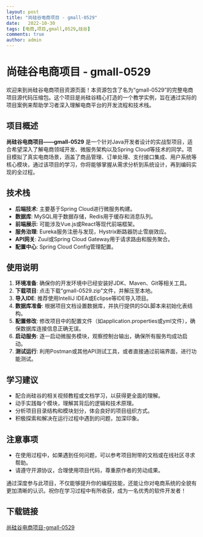 ```yaml
---
layout: post
title: "尚硅谷电商项目 - gmall-0529"
date:   2022-10-30
tags: [电商,项目,gmall,0529,硅谷]
comments: true
author: admin
---
```

# 尚硅谷电商项目 - gmall-0529

欢迎来到尚硅谷电商项目资源页面！本资源包含了名为“gmall-0529”的完整电商项目源代码压缩包。这个项目是尚硅谷精心打造的一个教学实例，旨在通过实际的项目案例来帮助学习者深入理解电商平台的开发流程和技术栈。

## 项目概述

**尚硅谷电商项目——gmall-0529** 是一个针对Java开发者设计的实战型项目，适合希望深入了解电商领域开发、微服务架构以及Spring Cloud等技术的同学。项目模拟了真实电商场景，涵盖了商品管理、订单处理、支付接口集成、用户系统等核心模块，通过该项目的学习，你将能够掌握从需求分析到系统设计，再到编码实现的全过程。

## 技术栈

- **后端技术**: 主要基于Spring Cloud进行微服务构建。
- **数据库**: MySQL用于数据存储，Redis用于缓存和消息队列。
- **前端展示**: 可能涉及Vue.js或React等现代前端框架。
- **服务治理**: Eureka服务注册与发现，Hystrix断路器防止雪崩效应。
- **API网关**: Zuul或Spring Cloud Gateway用于请求路由和服务聚合。
- **配置中心**: Spring Cloud Config管理配置。

## 使用说明

1. **环境准备**: 确保你的开发环境中已经安装好JDK、Maven、Git等相关工具。
2. **下载项目**: 点击下载“gmall-0529.zip”文件，并解压至本地。
3. **导入IDE**: 推荐使用IntelliJ IDEA或Eclipse等IDE导入项目。
4. **数据库准备**: 根据项目文档设置数据库，并执行提供的SQL脚本来初始化表结构。
5. **配置修改**: 修改项目中的配置文件（如application.properties或yml文件），确保数据库连接信息正确无误。
6. **启动服务**: 逐一启动微服务模块，观察控制台输出，确保所有服务均成功启动。
7. **测试运行**: 利用Postman或其他API测试工具，或者直接通过前端界面，进行功能测试。

## 学习建议

- 配合尚硅谷的相关视频教程或文档学习，以获得更全面的理解。
- 动手实践每个模块，理解其背后的逻辑和技术原理。
- 分析项目目录结构和模块划分，体会良好的项目组织方式。
- 积极探索和解决在运行过程中遇到的问题，加深印象。

## 注意事项

- 在使用过程中，如果遇到任何问题，可以参考项目附带的文档或在线社区寻求帮助。
- 请遵守开源协议，合理使用项目代码，尊重原作者的劳动成果。

通过深度参与此项目，不仅能够提升你的编程技能，还能让你对电商系统的全貌有更加清晰的认识。祝你在学习过程中有所收获，成为一名优秀的软件开发者！

## 下载链接

[尚硅谷电商项目-gmall-0529](https://pan.quark.cn/s/0dbd89403831)